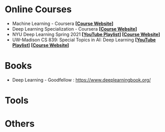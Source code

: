# Online Courses

- Machine Learning - Coursera **[[Course Website](https://www.coursera.org/learn/machine-learning)]**
- Deep Learning Specialization - Coursera **[[Course Website](https://www.coursera.org/specializations/deep-learning)]**
- NYU Deep Learning Spring 2021 **[[YouTube Playlist](https://www.youtube.com/playlist?list=PLLHTzKZzVU9e6xUfG10TkTWApKSZCzuBI)] [[Course Website](https://atcold.github.io/NYU-DLSP21/)]**
- UW-Madison CS 839: Special Topics in AI: Deep Learning **[[YouTube Playlist](https://www.youtube.com/playlist?list=PLKvO2FVLnI9SYLe1umkXsOfIWmEez04Ii)] [[Course Website](https://pages.cs.wisc.edu/~sharonli/courses/cs839_fall2020/schedule.html)]**

# Books

- Deep Learning - Goodfellow : https://www.deeplearningbook.org/

# Tools



# Others

